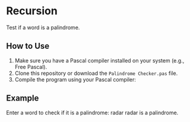 # Recursion
Test if a word is a palindrome.


## How to Use

1. Make sure you have a Pascal compiler installed on your system (e.g., Free Pascal).
2. Clone this repository or download the `Palindrome Checker.pas` file.
3. Compile the program using your Pascal compiler:

## Example

Enter a word to check if it is a palindrome:
radar
radar is a palindrome.


